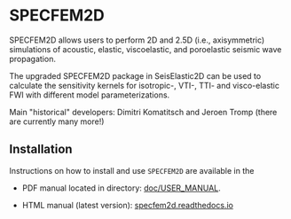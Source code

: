 # SPECFEM2D

SPECFEM2D allows users to perform 2D and 2.5D (i.e., axisymmetric) simulations
of acoustic, elastic, viscoelastic, and poroelastic seismic wave propagation.

The upgraded SPECFEM2D package in SeisElastic2D can be used to calculate the sensitivity kernels
for isotropic-, VTI-, TTI- and visco-elastic FWI with different model parameterizations.

Main "historical" developers: Dimitri Komatitsch and Jeroen Tromp
  (there are currently many more!)


## Installation

Instructions on how to install and use `SPECFEM2D` are
available in the

- PDF manual located in directory: [doc/USER_MANUAL](doc/USER_MANUAL).

- HTML manual (latest version): [specfem2d.readthedocs.io](http://specfem2d.readthedocs.io/)

